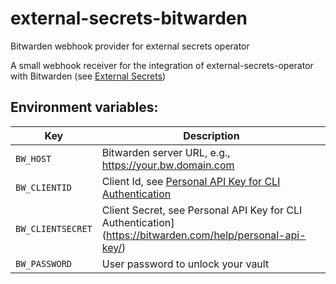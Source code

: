 # external-secrets-bitwarden
Bitwarden webhook provider for external secrets operator

A small webhook receiver for the integration of external-secrets-operator with Bitwarden (see [External Secrets](https://external-secrets.io/main/examples/bitwarden/))

## Environment variables:
| Key               | Description                                                                                               |
| ----------------- | --------------------------------------------------------------------------------------------------------- |
| `BW_HOST`         | Bitwarden server URL, e.g., https://your.bw.domain.com                                                    |
| `BW_CLIENTID`     | Client Id, see [Personal API Key for CLI Authentication](https://bitwarden.com/help/personal-api-key/)    |
| `BW_CLIENTSECRET` | Client Secret, see Personal API Key for CLI Authentication](https://bitwarden.com/help/personal-api-key/) |
| `BW_PASSWORD`     | User password to unlock your vault                                                                        |